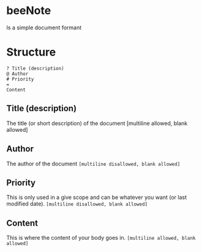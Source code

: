 # beeNote
Is a simple document formant

# Structure
```
? Title (description)
@ Author
# Priority
=
Content
```
## Title (description)
The title (or short description) of the document [multiline allowed, blank allowed]
## Author
The author of the document ``[multiline disallowed, blank allowed]``
## Priority
This is only used in a give scope and can be whatever you want (or last modified date). ``[multiline disallowed, blank allowed]``
## Content
This is where the content of your body goes in. ``[multiline allowed, blank allowed]``
